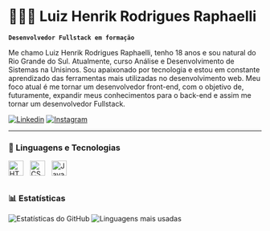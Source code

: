 # 🧑🏻‍💻 Luiz Henrik Rodrigues Raphaelli

**`Desenvolvedor Fullstack em formação`**

Me chamo Luiz Henrik Rodrigues Raphaelli, tenho 18 anos e sou natural do Rio Grande do Sul. Atualmente, curso Análise e Desenvolvimento de Sistemas na Unisinos. Sou apaixonado por tecnologia e estou em constante aprendizado das ferramentas mais utilizadas no desenvolvimento web. Meu foco atual é me tornar um desenvolvedor front-end, com o objetivo de, futuramente, expandir meus conhecimentos para o back-end e assim me tornar um desenvolvedor Fullstack.

[![Linkedin](https://img.shields.io/badge/LinkedIn-0077B5?style=for-the-badge&logo=linkedin&logoColor=white)](https://www.linkedin.com/in/lhraphaelli)
[![Instagram](https://img.shields.io/badge/Instagram-E4405F?style=for-the-badge&logo=instagram&logoColor=white)](https://www.instagram.com/lhraphaelli?igsh=MWRnOWExdWQ5c2cxNQ==)

---

### 🤖 Linguagens e Tecnologias

<img 
    align="left" 
    alt="HTML" 
    title="HTML"
    width="30px" 
    style="padding-right: 10px;" 
    src="https://cdn.jsdelivr.net/gh/devicons/devicon@latest/icons/html5/html5-original.svg" 
/>
<img 
    align="left" 
    alt="CSS" 
    title="CSS"
    width="30px" 
    style="padding-right: 10px;" 
    src="https://cdn.jsdelivr.net/gh/devicons/devicon@latest/icons/css3/css3-original.svg" 
/>
<img 
    align="left" 
    alt="JavaScript" 
    title="JavaScript"
    width="30px" 
    style="padding-right: 10px;" 
    src="https://cdn.jsdelivr.net/gh/devicons/devicon@latest/icons/javascript/javascript-original.svg" 
/>

###

<br/>
<br/>

### 📊 Estatísticas

![Estatísticas do GitHub](https://github-readme-stats.vercel.app/api?username=LHRaphaelli&show_icons=true&theme=tokyonight&locale=pt-br)
![Linguagens mais usadas](https://github-readme-stats.vercel.app/api/top-langs/?username=LHRaphaelli&theme=tokyonight&layout=compact&locale=pt-br)
